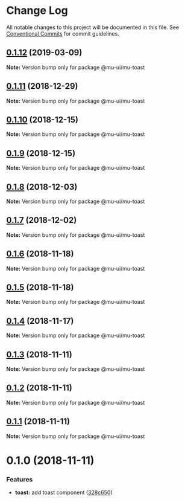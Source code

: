 # Change Log

All notable changes to this project will be documented in this file.
See [Conventional Commits](https://conventionalcommits.org) for commit guidelines.

## [0.1.12](https://github.com/mu-ui/mu-ui/compare/@mu-ui/mu-toast@0.1.11...@mu-ui/mu-toast@0.1.12) (2019-03-09)

**Note:** Version bump only for package @mu-ui/mu-toast





## [0.1.11](https://github.com/mu-ui/mu-ui/compare/@mu-ui/mu-toast@0.1.10...@mu-ui/mu-toast@0.1.11) (2018-12-29)

**Note:** Version bump only for package @mu-ui/mu-toast





## [0.1.10](https://github.com/mu-ui/mu-ui/compare/@mu-ui/mu-toast@0.1.9...@mu-ui/mu-toast@0.1.10) (2018-12-15)

**Note:** Version bump only for package @mu-ui/mu-toast





## [0.1.9](https://github.com/mu-ui/mu-ui/compare/@mu-ui/mu-toast@0.1.8...@mu-ui/mu-toast@0.1.9) (2018-12-15)

**Note:** Version bump only for package @mu-ui/mu-toast





## [0.1.8](https://github.com/mu-ui/mu-ui/compare/@mu-ui/mu-toast@0.1.7...@mu-ui/mu-toast@0.1.8) (2018-12-03)

**Note:** Version bump only for package @mu-ui/mu-toast





## [0.1.7](https://github.com/mu-ui/mu-ui/compare/@mu-ui/mu-toast@0.1.6...@mu-ui/mu-toast@0.1.7) (2018-12-02)

**Note:** Version bump only for package @mu-ui/mu-toast





## [0.1.6](https://github.com/mu-ui/mu-ui/compare/@mu-ui/mu-toast@0.1.5...@mu-ui/mu-toast@0.1.6) (2018-11-18)

**Note:** Version bump only for package @mu-ui/mu-toast





## [0.1.5](https://github.com/mu-ui/mu-ui/compare/@mu-ui/mu-toast@0.1.4...@mu-ui/mu-toast@0.1.5) (2018-11-18)

**Note:** Version bump only for package @mu-ui/mu-toast





## [0.1.4](https://github.com/mu-ui/mu-ui/compare/@mu-ui/mu-toast@0.1.3...@mu-ui/mu-toast@0.1.4) (2018-11-17)

**Note:** Version bump only for package @mu-ui/mu-toast





## [0.1.3](https://github.com/mu-ui/mu-ui/compare/@mu-ui/mu-toast@0.1.2...@mu-ui/mu-toast@0.1.3) (2018-11-11)

**Note:** Version bump only for package @mu-ui/mu-toast





## [0.1.2](https://github.com/mu-ui/mu-ui/compare/@mu-ui/mu-toast@0.1.1...@mu-ui/mu-toast@0.1.2) (2018-11-11)

**Note:** Version bump only for package @mu-ui/mu-toast





## [0.1.1](https://github.com/JR93/mu-ui/compare/@mu-ui/mu-toast@0.1.0...@mu-ui/mu-toast@0.1.1) (2018-11-11)

**Note:** Version bump only for package @mu-ui/mu-toast





# 0.1.0 (2018-11-11)


### Features

* **toast:** add toast component ([328c650](https://github.com/JR93/mu-ui/commit/328c650))
